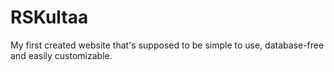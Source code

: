 # RSKultaa
My first created website that's supposed to be simple to use, database-free and easily customizable.
